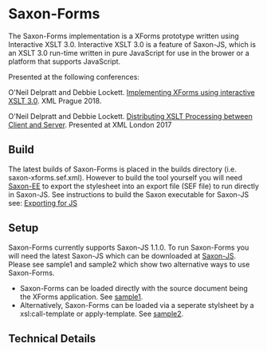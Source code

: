 Saxon-Forms
=========

The Saxon-Forms implementation is a XForms prototype written using Interactive XSLT 3.0. 
Interactive XSLT 3.0 is a feature of Saxon-JS, which is an XSLT 3.0 run-time written in pure JavaScript for use in the brower or a platform that supports JavaScript.

Presented at the following conferences:

O'Neil Delpratt and Debbie Lockett. [Implementing XForms using interactive XSLT 3.0](http://www.saxonica.com/papers/xmlprague-2018ond.pdf). XML Prague 2018.

O'Neil Delpratt and Debbie Lockett. [Distributing XSLT Processing
between Client and Server](http://xmllondon.com/2017/xmllondon-2017-proceedings.pdf). Presented at XML London 2017

## Build

The latest builds of Saxon-Forms is placed in the builds directory (i.e. saxon-xforms.sef.xml). However to build the tool yourself you will need [Saxon-EE](http://www.saxonica.com/download/download_page.xml) to export the stylesheet into an export file (SEF file) to run directly in Saxon-JS. See instructions to build the Saxon executable for Saxon-JS see: 
[Exporting for JS](http://www.saxonica.com/saxon-js/documentation/index.html#!starting/export) 


## Setup
Saxon-Forms currently supports Saxon-JS 1.1.0. To run Saxon-Forms you will need the latest Saxon-JS which can be downloaded at 
[Saxon-JS](http://www.saxonica.com/saxon-js/index.xml). Please see sample1 and sample2 which show two alternative ways to use Saxon-Forms.

- Saxon-Forms can be loaded directly with the source document being the XForms application. See
[sample1](https://github.com/Saxonica/Saxon-Forms/tree/master/samples/sample1).
- Alternatively, Saxon-Forms can be loaded via a seperate stylsheet by a xsl:call-template or apply-template. See
[sample2](https://github.com/Saxonica/Saxon-Forms/tree/master/samples/sample2). 



## Technical Details


